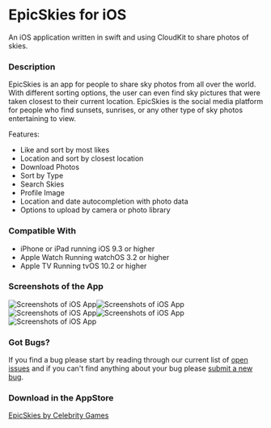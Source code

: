 # EpicSkies for iOS

An iOS application written in swift and using CloudKit to share photos of skies.

### Description

EpicSkies is an app for people to share sky photos from all over the world. 
With different sorting options, the user can even find sky pictures that were taken closest to their current location. 
EpicSkies is the social media platform for people who find sunsets, sunrises, or any other type of sky photos entertaining to view. 

Features:
- Like and sort by most likes
- Location and sort by closest location
- Download Photos
- Sort by Type
- Search Skies
- Profile Image
- Location and date autocompletion with photo data
- Options to upload by camera or photo library


### Compatible With

- iPhone or iPad running iOS 9.3 or higher
- Apple Watch Running watchOS 3.2 or higher
- Apple TV Running tvOS 10.2 or higher

### Screenshots of the App

![Screenshots of iOS App](http://is1.mzstatic.com/image/thumb/Purple118/v4/1e/4c/a7/1e4ca796-0e86-0796-d33e-5be3e2a5580e/source/392x696bb.jpg)![Screenshots of iOS App](http://is3.mzstatic.com/image/thumb/Purple118/v4/49/f0/87/49f0878a-53cb-53d9-7c64-5205804d2cd0/source/392x696bb.jpg)![Screenshots of iOS App](http://is2.mzstatic.com/image/thumb/Purple118/v4/2b/b8/c6/2bb8c6b8-86f5-ef51-4079-82066220c462/source/392x696bb.jpg)![Screenshots of iOS App](http://is4.mzstatic.com/image/thumb/Purple118/v4/01/de/5b/01de5b54-cad8-30d9-9044-b96e3c2baac6/source/392x696bb.jpg)![Screenshots of iOS App](http://is5.mzstatic.com/image/thumb/Purple118/v4/c4/70/04/c47004ea-2998-e341-7dac-704e61e589e4/source/392x696bb.jpg)

### Got Bugs?

If you find a bug please start by reading through our current list of [open issues](https://github.com/grantjemerson/epicskies/issues) and if you can't find anything about your bug please [submit a new bug](https://github.com/grantjemerson/epicskies/issues/new).

### Download in the AppStore

[EpicSkies by Celebrity Games](https://itunes.apple.com/us/app/epicskies/id1267848947?mt=8)

